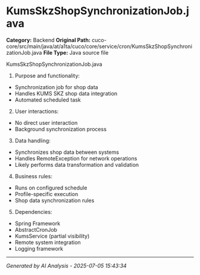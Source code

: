# KumsSkzShopSynchronizationJob.java

**Category:** Backend
**Original Path:** cuco-core/src/main/java/at/a1ta/cuco/core/service/cron/KumsSkzShopSynchronizationJob.java
**File Type:** Java source file

KumsSkzShopSynchronizationJob.java
1. Purpose and functionality:
- Synchronization job for shop data
- Handles KUMS SKZ shop data integration
- Automated scheduled task

2. User interactions:
- No direct user interaction
- Background synchronization process

3. Data handling:
- Synchronizes shop data between systems
- Handles RemoteException for network operations
- Likely performs data transformation and validation

4. Business rules:
- Runs on configured schedule
- Profile-specific execution
- Shop data synchronization rules

5. Dependencies:
- Spring Framework
- AbstractCronJob
- KumsService (partial visibility)
- Remote system integration
- Logging framework

---
*Generated by AI Analysis - 2025-07-05 15:43:34*
